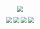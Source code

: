 
<p align="center">
<img src="https://i.imgur.com/SdazDfJ.png"/>
</p>

<div align="center">
  
[![](https://i.imgur.com/C8Jai38.png)](https://bemyguest.123guestbook.com/) [![](https://i.imgur.com/en2UhQ6.png)](https://rentry.co/rmkshig) [![](https://i.imgur.com/leEnlFC.png)](https://rentry.co/shigcopiers) [![](https://i.imgur.com/KvF9idj.png)](https://arab.org/click-to-help/palestine/)
</div>
